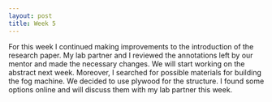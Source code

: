 ```yaml
---
layout: post
title: Week 5
---
```


For this week I continued making improvements to the introduction of the research paper. My lab partner and I reviewed the annotations left by our mentor and made the necessary changes. We will start working on the abstract next week.
Moreover, I searched for possible materials for building the fog machine. We decided to use plywood for the structure. I found some options online and will discuss them with my lab partner this week.